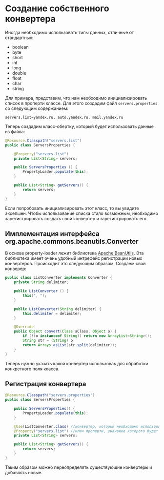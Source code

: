 # Создание собственного конвертера

Иногда необходимо использовать типы данных, отличные от стандартных:
- boolean
- byte
- short
- int
- long
- double
- float
- char
- string

Для примера, представим, что нам необходимо инициализировать список в проперти классе.
Для этого создадим файл `servers.properties` со следующим содержанием:
```property
servers.list=yandex.ru, auto.yandex.ru, mail.yandex.ru
```

Теперь создадим класс-обертку, который будет использовать данные из файла:

```java
@Resource.Classpath("servers.list")
public class ServersProperties {

    @Property("servers.list")
    private List<String> servers;

    public ServersProperties () {
        PropertyLoader.populate(this);
    }

    public List<String> getServers() {
        return servers;
    }
}
```

Если попробовать инициализировать этот класс, то вы увидите эксепшен. Чтобы использование списка стало возможным,
необходимо зарегистрировать создать свой конвертер и зарегистрировать его.

## Имплементация интерфейса org.apache.commons.beanutils.Converter

В основе property-loader лежит библиотека
[Apache BeanUtils](http://commons.apache.org/proper/commons-beanutils/).
Эта библиотека имеет очень удобный интрефейс регистрации новых конвертеров. Происходит это следующим образом.
Создаем свой конверер:

```java
public class ListConverter implements Converter {
    private String delimiter;

    public ListConverter () {
        this(", ");
    }

    public ListConverter(String delimiter) {
        this.delimiter = delimiter;
    }

    @Override
    public Object convert(Class aClass, Object o) {
        if (!(o instanceof String)) return new ArrayList<String>();
        String str = (String) o;
        return Arrays.asList(str.split(delimiter));
    }
}
```

Теперь нужно указать какой конвертер использоваь для обработки конкретного поля класса.

## Регистрация конвертера

```java
@Resource.Classpath("servers.properties")
public class ServersProperties {

    public ServersProperties() {
        PropertyLoader.populate(this);
    }

    @Use(ListConverter.class) //конвертер, который необходимо использовать
    @Property("servers.list") //ключ проперти, значение которого будет списком
    private List<String> servers;

    public List<String> getServers() {
        return servers;
    }
}
```

Таким образом можно переопределять существующие конвертеры и добавлять новые.